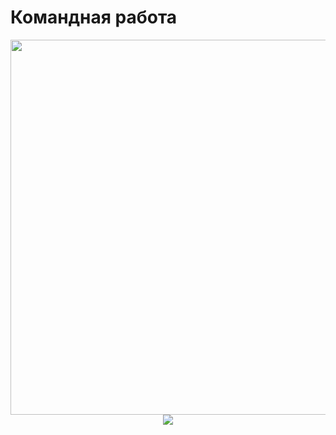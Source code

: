 <h1 align-items: center>
  Командная работа
 
</h1>
<div align="center" width='100%' >
<img src="./assets/images/redme-img/redme-mac.jpg" width="600px"/>
</div> 

 

 <div align="center" width='100%' >
<img src="./assets/stroyka-store.gif"/>
</div> 